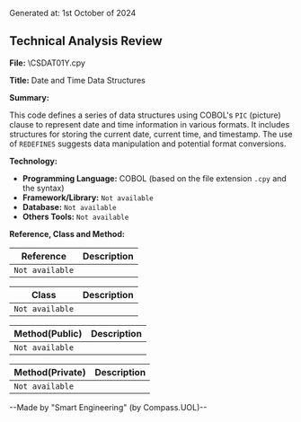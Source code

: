 Generated at: 1st October of 2024

## Technical Analysis Review

**File:**  \CSDAT01Y.cpy

**Title:**  Date and Time Data Structures

**Summary:** 

This code defines a series of data structures using COBOL's `PIC` (picture) clause to represent date and time information in various formats. It includes structures for storing the current date, current time, and timestamp. The use of `REDEFINES` suggests data manipulation and potential format conversions.

**Technology:**

* **Programming Language:** COBOL (based on the file extension `.cpy` and the syntax)
* **Framework/Library:**  `Not available`
* **Database:** `Not available` 
* **Others Tools:** `Not available`

**Reference, Class and Method:**

| Reference | Description |
|---|---|
| `Not available` |  |

| Class | Description |
|---|---|
| `Not available` |  |

| Method(Public) | Description |
|---|---|
| `Not available` |  |

| Method(Private) | Description |
|---|---|
| `Not available` |  |

--Made by "Smart Engineering" (by Compass.UOL)--